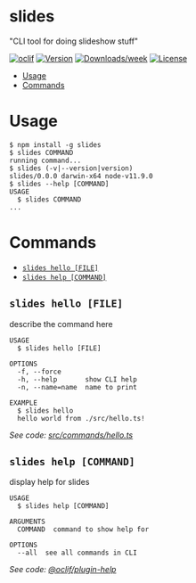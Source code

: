 slides
======

&#34;CLI tool for doing slideshow stuff&#34;

[![oclif](https://img.shields.io/badge/cli-oclif-brightgreen.svg)](https://oclif.io)
[![Version](https://img.shields.io/npm/v/slides.svg)](https://npmjs.org/package/slides)
[![Downloads/week](https://img.shields.io/npm/dw/slides.svg)](https://npmjs.org/package/slides)
[![License](https://img.shields.io/npm/l/slides.svg)](https://github.com/moranje/slides/blob/master/package.json)

<!-- toc -->
* [Usage](#usage)
* [Commands](#commands)
<!-- tocstop -->
# Usage
<!-- usage -->
```sh-session
$ npm install -g slides
$ slides COMMAND
running command...
$ slides (-v|--version|version)
slides/0.0.0 darwin-x64 node-v11.9.0
$ slides --help [COMMAND]
USAGE
  $ slides COMMAND
...
```
<!-- usagestop -->
# Commands
<!-- commands -->
* [`slides hello [FILE]`](#slides-hello-file)
* [`slides help [COMMAND]`](#slides-help-command)

## `slides hello [FILE]`

describe the command here

```
USAGE
  $ slides hello [FILE]

OPTIONS
  -f, --force
  -h, --help       show CLI help
  -n, --name=name  name to print

EXAMPLE
  $ slides hello
  hello world from ./src/hello.ts!
```

_See code: [src/commands/hello.ts](https://github.com/moranje/slides/blob/v0.0.0/src/commands/hello.ts)_

## `slides help [COMMAND]`

display help for slides

```
USAGE
  $ slides help [COMMAND]

ARGUMENTS
  COMMAND  command to show help for

OPTIONS
  --all  see all commands in CLI
```

_See code: [@oclif/plugin-help](https://github.com/oclif/plugin-help/blob/v2.1.6/src/commands/help.ts)_
<!-- commandsstop -->
